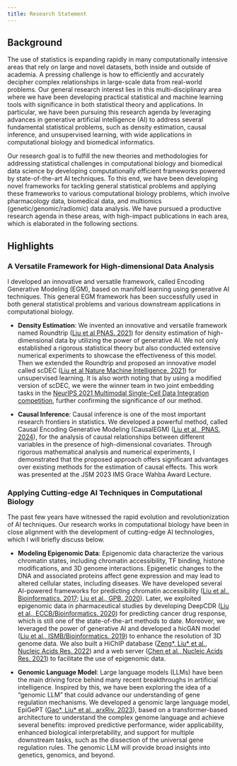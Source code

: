 ```yaml
---
title: Research Statement
---
```


## Background

The use of statistics is expanding rapidly in many computationally intensive areas that rely on large and novel datasets, both inside and outside of academia. A pressing challenge is how to efficiently and accurately decipher complex relationships in large-scale data from real-world problems. Our general research interest lies in this multi-disciplinary area where we have been developing practical statistical and machine learning tools with significance in both statistical theory and applications. In particular, we have been pursuing this research agenda by leveraging advances in generative artificial intelligence (AI) to address several fundamental statistical problems, such as density estimation, causal inference, and unsupervised learning, with wide applications in computational biology and biomedical informatics.

Our research goal is to fulfill the new theories and methodologies for addressing statistical challenges in computational biology and biomedical data science by developing computationally efficient frameworks powered by state-of-the-art AI techniques. To this end, we have been developing novel frameworks for tackling general statistical problems and applying these frameworks to various computational biology problems, which involve pharmacology data, biomedical data, and multiomics (genetic/genomic/radiomic) data analysis. We have pursued a productive research agenda in these areas, with high-impact publications in each area, which is elaborated in the following sections.

## Highlights

### A Versatile Framework for High-dimensional Data Analysis

I developed an innovative and versatile framework, called Encoding Generative Modeling (EGM), based on manifold learning using generative AI techniques. This general EGM framework has been successfully used in both general statistical problems and various downstream applications in computational biology. 

- **Density Estimation**: We invented an innovative and versatile framework named Roundtrip ([Liu et al PNAS. 2021](https://www.pnas.org/doi/10.1073/pnas.2101344118)) for density estimation of high-dimensional data by utilizing the power of generative AI. We not only established a rigorous statistical theory but also conducted extensive numerical experiments to showcase the effectiveness of this model. Then we extended the Roundtrip and proposed an innovative model called scDEC ([Liu et al Nature Machine Intelligence. 2021](https://www.nature.com/articles/s42256-021-00333-y)) for unsupervised learning. It is also worth noting that by using a modified version of scDEC, we were the winner team in two joint embedding tasks in the [NeurIPS 2021 Multimodal Single-Cell Data Integration competition](https://openproblems.bio/events/2021-09_neurips/), further confirming the significance of our method.

- **Causal Inference**: Causal inference is one of the most important research frontiers in statistics. We developed a powerful method, called Causal Encoding Generative Modeling (CausalEGM) ([Liu et al., PNAS. 2024](https://www.pnas.org/doi/abs/10.1073/pnas.2322376121)), for the analysis of causal relationships between different variables in the presence of high-dimensional covariates. Through rigorous mathematical analysis and numerical experiments, I demonstrated that the proposed approach offers significant advantages over existing methods for the estimation of causal effects. This work was presented at the JSM 2023 IMS Grace Wahba Award Lecture.

### Applying Cutting-edge AI Techniques in Computational Biology

The past few years have witnessed the rapid evolution and revolutionization of AI techniques. Our research works in computational biology have been in close alignment with the development of cutting-edge AI technologies, which I will briefly discuss below.

- **Modeling Epigenomic Data**: Epigenomic data characterize the various chromatin states, including chromatin accessibility, TF binding, histone modifications, and 3D genome interactions. Epigenetic changes to the DNA and associated proteins affect gene expression and may lead to altered cellular states, including diseases. We have developed several AI-powered frameworks for predicting chromatin accessibility ([Liu et al., Bioinformatics. 2017](https://academic.oup.com/bioinformatics/article/34/5/732/4562336); [Liu et al., GPB. 2020](https://academic.oup.com/gpb/article/20/3/496/7198179)). Later, we exploited epigenomic data in pharmaceutical studies by developing DeepCDR ([Liu et al., ECCB/Bioinformatics. 2020](https://academic.oup.com/bioinformatics/article/36/Supplement_2/i911/6055929)) for predicting cancer drug response, which is still one of the state-of-the-art methods to date. Moreover, we leveraged the power of generative AI and developed a hicGAN model ([Liu et al., ISMB/Bioinformatics. 2019](https://academic.oup.com/bioinformatics/article/35/14/i99/5529246)) to enhance the resolution of 3D genome data. We also built a HiChIP database ([Zeng*, Liu* et al., Nucleic Acids Res. 2022](https://academic.oup.com/nar/advance-article/doi/10.1093/nar/gkac859/6754910)) and a web server ([Chen et al., Nucleic Acids Res. 2021](https://academic.oup.com/nar/article/49/W1/W483/6276912)) to facilitate the use of epigenomic data.

- **Genomic Language Model**: Large language models (LLMs) have been the main driving force behind many recent breakthroughs in artificial intelligence. Inspired by this, we have been exploring the idea of a “genomic LLM” that could advance our understanding of gene regulation mechanisms. We developed a genomic large language model, EpiGePT ([Gao*, Liu* et al., arxRiv. 2023](https://www.biorxiv.org/content/10.1101/2023.07.15.549134v2)), based on a transformer-based architecture to understand the complex genome language and achieve several benefits: improved predictive performance, wider applicability, enhanced biological interpretability, and support for multiple downstream tasks, such as the dissection of the universal gene regulation rules. The genomic LLM will provide broad insights into genetics, genomics, and beyond.